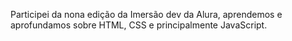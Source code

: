 Participei da nona edição da Imersão dev da Alura, aprendemos e aprofundamos sobre HTML, CSS e principalmente JavaScript.
